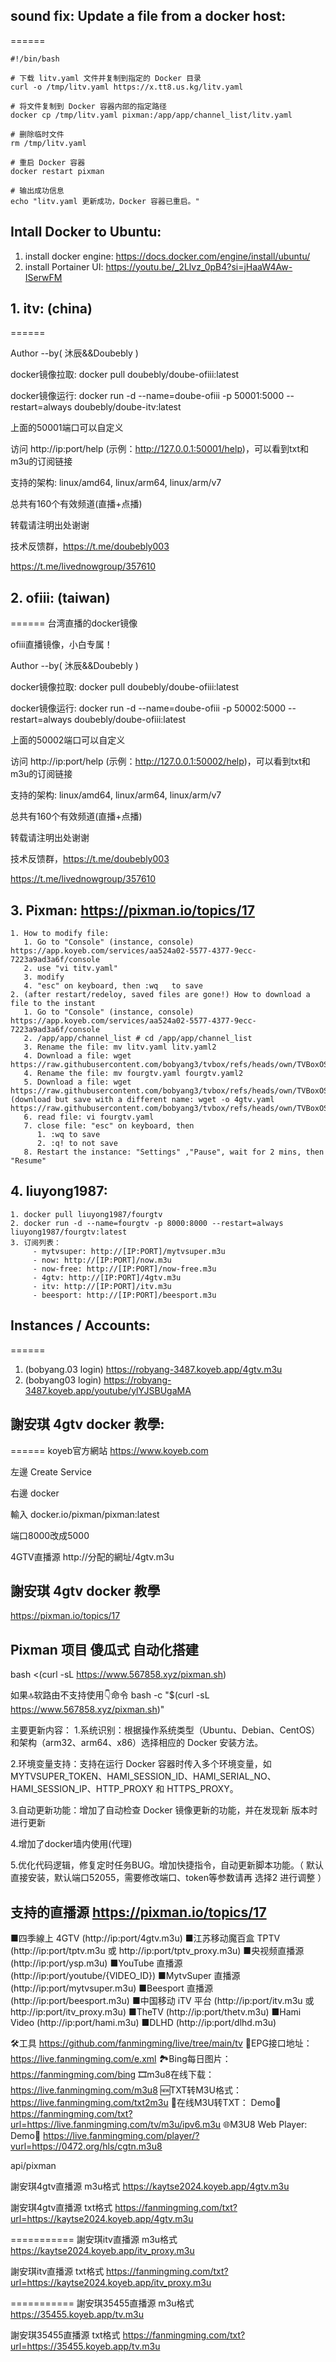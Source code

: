 ## sound fix: Update a file from a docker host:
======
```
#!/bin/bash

# 下载 litv.yaml 文件并复制到指定的 Docker 目录
curl -o /tmp/litv.yaml https://x.tt8.us.kg/litv.yaml

# 将文件复制到 Docker 容器内部的指定路径
docker cp /tmp/litv.yaml pixman:/app/app/channel_list/litv.yaml

# 删除临时文件
rm /tmp/litv.yaml

# 重启 Docker 容器
docker restart pixman

# 输出成功信息
echo "litv.yaml 更新成功，Docker 容器已重启。"
```

## Intall Docker to Ubuntu:
1. install docker engine: https://docs.docker.com/engine/install/ubuntu/
2. install Portainer UI: https://youtu.be/_2Llvz_0pB4?si=jHaaW4Aw-ISerwFM 


## 1. itv: (china)
======


Author --by( 沐辰&&Doubebly )

docker镜像拉取: docker pull doubebly/doube-ofiii:latest

docker镜像运行: docker run -d --name=doube-ofiii -p 50001:5000 --restart=always doubebly/doube-itv:latest

上面的50001端口可以自定义

访问 http://ip:port/help (示例：http://127.0.0.1:50001/help)，可以看到txt和m3u的订阅链接

支持的架构: linux/amd64, linux/arm64, linux/arm/v7

总共有160个有效频道(直播+点播)

转载请注明出处谢谢

技术反馈群，https://t.me/doubebly003


https://t.me/livednowgroup/357610


## 2. ofiii: (taiwan)
======
台湾直播的docker镜像

ofiii直播镜像，小白专属！

Author --by( 沐辰&&Doubebly )

docker镜像拉取: docker pull doubebly/doube-ofiii:latest

docker镜像运行: docker run -d --name=doube-ofiii -p 50002:5000 --restart=always doubebly/doube-ofiii:latest

上面的50002端口可以自定义

访问 http://ip:port/help (示例：http://127.0.0.1:50002/help)，可以看到txt和m3u的订阅链接

支持的架构: linux/amd64, linux/arm64, linux/arm/v7

总共有160个有效频道(直播+点播)

转载请注明出处谢谢

技术反馈群，https://t.me/doubebly003


https://t.me/livednowgroup/357610





## 3. Pixman: https://pixman.io/topics/17
    1. How to modify file:
       1. Go to "Console" (instance, console) https://app.koyeb.com/services/aa524a02-5577-4377-9ecc-7223a9ad3a6f/console
       2. use "vi titv.yaml"
       3. modify
       4. "esc" on keyboard, then :wq   to save
    2. (after restart/redeloy, saved files are gone!) How to download a file to the instant
       1. Go to "Console" (instance, console) https://app.koyeb.com/services/aa524a02-5577-4377-9ecc-7223a9ad3a6f/console
       2. /app/app/channel_list # cd /app/app/channel_list
       3. Rename the file: mv litv.yaml litv.yaml2 
       4. Download a file: wget https://raw.githubusercontent.com/bobyang3/tvbox/refs/heads/own/TVBoxOSC/pixman/litv.yaml
       4. Rename the file: mv fourgtv.yaml fourgtv.yaml2 
       5. Download a file: wget https://raw.githubusercontent.com/bobyang3/tvbox/refs/heads/own/TVBoxOSC/pixman/fourgtv.yaml  (download but save with a different name: wget -o 4gtv.yaml https://raw.githubusercontent.com/bobyang3/tvbox/refs/heads/own/TVBoxOSC/pixman/fourgtv.yaml)
       6. read file: vi fourgtv.yaml
       7. close file: "esc" on keyboard, then 
          1. :wq to save
          2. :q! to not save 
       8. Restart the instance: "Settings" ,"Pause", wait for 2 mins, then "Resume"
   


## 4. liuyong1987: 
    1. docker pull liuyong1987/fourgtv 
    2. docker run -d --name=fourgtv -p 8000:8000 --restart=always liuyong1987/fourgtv:latest
    3. 订阅列表：
         - mytvsuper: http://[IP:PORT]/mytvsuper.m3u
         - now: http://[IP:PORT]/now.m3u
         - now-free: http://[IP:PORT]/now-free.m3u
         - 4gtv: http://[IP:PORT]/4gtv.m3u
         - itv: http://[IP:PORT]/itv.m3u
         - beesport: http://[IP:PORT]/beesport.m3u





## Instances / Accounts: 
======
1. (bobyang.03 login) https://robyang-3487.koyeb.app/4gtv.m3u
2. (bobyang03 login) https://robyang-3487.koyeb.app/youtube/ylYJSBUgaMA


## 謝安琪 4gtv docker 教學:
======
koyeb官方網站
https://www.koyeb.com

左邊 Create Service

右邊 docker

輸入 docker.io/pixman/pixman:latest

端口8000改成5000

4GTV直播源
http://分配的網址/4gtv.m3u

## 謝安琪 4gtv docker 教學
https://pixman.io/topics/17





## Pixman 项目 傻瓜式 自动化搭建

bash <(curl -sL https://www.567858.xyz/pixman.sh)

如果🔝软路由不支持使用👇命令
bash -c "$(curl -sL https://www.567858.xyz/pixman.sh)"

主要更新内容：
1.系统识别：根据操作系统类型（Ubuntu、Debian、CentOS）和架构（arm32、arm64、x86）选择相应的 Docker 安装方法。

2.环境变量支持：支持在运行 Docker 容器时传入多个环境变量，如 MYTVSUPER_TOKEN、HAMI_SESSION_ID、HAMI_SERIAL_NO、HAMI_SESSION_IP、HTTP_PROXY 和 HTTPS_PROXY。

3.自动更新功能：增加了自动检查 Docker 镜像更新的功能，并在发现新
版本时进行更新

4.增加了docker墙内使用(代理)

5.优化代码逻辑，修复定时任务BUG。增加快捷指令，自动更新脚本功能。（ 默认直接安装，默认端口52055，需要修改端口、token等参数请再 选择2 进行调整 ）




## 支持的直播源 https://pixman.io/topics/17
■四季線上 4GTV (http://ip:port/4gtv.m3u)
■江苏移动魔百盒 TPTV (http://ip:port/tptv.m3u 或 http://ip:port/tptv_proxy.m3u)
■央视频直播源 (http://ip:port/ysp.m3u)
■YouTube 直播源 (http://ip:port/youtube/{VIDEO_ID})
■MytvSuper 直播源 (http://ip:port/mytvsuper.m3u)
■Beesport 直播源 (http://ip:port/beesport.m3u)
■中国移动 iTV 平台 (http://ip:port/itv.m3u 或 http://ip:port/itv_proxy.m3u)
■TheTV (http://ip:port/thetv.m3u)
■Hami Video (http://ip:port/hami.m3u)
■DLHD (http://ip:port/dlhd.m3u)



🛠️工具 https://github.com/fanmingming/live/tree/main/tv
📆EPG接口地址：
https://live.fanmingming.com/e.xml
🏞️Bing每日图片：
https://fanmingming.com/bing
🎞️m3u8在线下载：
https://live.fanmingming.com/m3u8
🆕TXT转M3U格式：
https://live.fanmingming.com/txt2m3u
📄在线M3U转TXT：
Demo🔗 https://fanmingming.com/txt?url=https://live.fanmingming.com/tv/m3u/ipv6.m3u
🌐M3U8 Web Player:
Demo🔗 https://live.fanmingming.com/player/?vurl=https://0472.org/hls/cgtn.m3u8




api/pixman



謝安琪4gtv直播源
m3u格式
https://kaytse2024.koyeb.app/4gtv.m3u

謝安琪4gtv直播源
txt格式
https://fanmingming.com/txt?url=https://kaytse2024.koyeb.app/4gtv.m3u

===========
謝安琪itv直播源
m3u格式
https://kaytse2024.koyeb.app/itv_proxy.m3u

謝安琪itv直播源
txt格式
https://fanmingming.com/txt?url=https://kaytse2024.koyeb.app/itv_proxy.m3u

===========
謝安琪35455直播源
m3u格式
https://35455.koyeb.app/tv.m3u

謝安琪35455直播源
txt格式
https://fanmingming.com/txt?url=https://35455.koyeb.app/tv.m3u